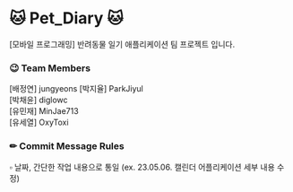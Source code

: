 # 🐱 Pet_Diary 🐱
[모바일 프로그래밍] 반려동물 일기 애플리케이션 팀 프로젝트 입니다.

### 😉 Team Members 
[배정연] jungyeons 
[박지율] ParkJiyul     
[박채윤] diglowc     
[유민재] MinJae713     
[유세열] OxyToxi     


### ✏ Commit Message Rules

▫ 날짜, 간단한 작업 내용으로 통일
(ex. 23.05.06. 캘린더 어플리케이션 세부 내용 수정)

